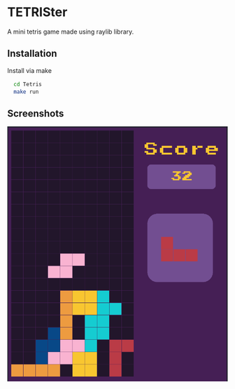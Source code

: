 
# TETRISter

A mini tetris game made using raylib library.


## Installation

Install via make

```bash
  cd Tetris
  make run
```
    
## Screenshots

![](screenshots/1.png)

